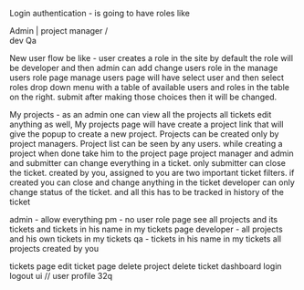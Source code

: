 Login authentication - is going to have roles like

Admin
|
project manager
/ \
dev Qa

New user flow be like - user creates a role in the site by default the role will be developer and then admin can add change users role in the manage users role page
manage users page will have select user and then select roles drop down menu
with a table of available users and roles in the table on the right. submit after making those choices then it will be changed.

My projects - as an admin one can view all the projects all tickets edit anything as well,
My projects page will have create a project link that will give the popup to create a new project.
Projects can be created only by project managers. Project list can be seen by any users.
while creating a project when done take him to the project page
project manager and admin and submitter can change everything in a ticket.
only submitter can close the ticket.
created by you, assigned to you are two important ticket filters.
if created you can close and change anything in the ticket
developer can only change status of the ticket.
and all this has to be tracked in history of the ticket

admin - allow everything
pm - no user role page
see all projects
and its tickets and tickets in his name in my tickets page
developer - all projects and his own tickets in my tickets
qa - tickets in his name in my tickets
all projects
created by you

tickets page
edit ticket page
delete project
delete ticket
dashboard
login logout ui
// user profile
32q
